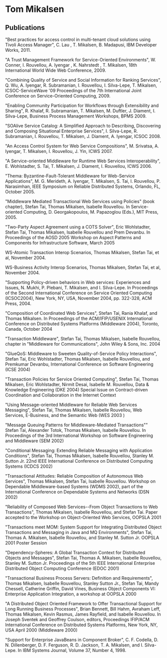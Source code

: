 <!--
Copyright 2024 Thomas Mikalsen. Subject to the MIT License 
-->
Tom Mikalsen
============

Publications
------------
"Best practices for access control in multi-tenant cloud solutions using Tivoli Access Manager", C. Lau , T. Mikalsen, B. Madapusi, IBM Developer Works, 2011.

"A Trust Management Framework for Service-Oriented Environments", W. Conner, I. Rouvellou, A. Iyengar , K. Nahrstedt , T. Mikalsen, 18th International World Wide Web Conference, 2009.

"Combining Quality of Service and Social Information for Ranking Services", Q. Wu, A. Iyengar, R. Subramanian, I. Rouvellou, I. Silva-Lepe, T. Mikalsen, ICSOC-ServiceWave '09 Proceedings of the 7th International Joint Conference on Service-Oriented Computing, 2009.

"Enabling Community Participation for Workflows through Extensibility and Sharing", R. Khalaf, R. Subramanian, T. Mikalsen, M. Duftler, J. Diament, I. Silva-Lepe, Business Process Management Workshops, BPMS 2009.

"SOAlive Service Catalog: A Simplified Approach to Describing, Discovering and Composing Situational Enterprise Services", I. Silva-Lepe, R. Subramanian, I. Rouvellou, T. Mikalsen, J. Diament, A. Iyengar, ICSOC 2008.

"An Access Control System for Web Service Compositions", M. Srivatsa, A. Iyengar, T. Mikalsen, I. Rouvellou, J. Yin, ICWS 2007.

"A Service-oriented Middleware for Runtime Web Services Interoperability", E. Wohlstadter, S. Tai, T. Mikalsen, J. Diament, I. Rouvellou, ICWS 2006.

"Thema: Byzantine-Fault-Tolerant Middleware for Web-Service Applications", M. G. Merideth, A. Iyengar, T. Mikalsen, S. Tai, I. Rouvellou, P. Narasimhan, IEEE Symposium on Reliable Distributed Systems, Orlando, FL, October 2005.

"Middleware Mediated Transactional Web Services using Policies" (book chapter), Stefan Tai, Thomas Mikalsen, Isabelle Rouvellou. In Service-oriented Computing, D. Georgakopoulos, M. Papazoglou (Eds.), MIT Press, 2005.

"Two-Party Aspect Agreement using a COTS Solver", Eric Wohlstadter, Stefan Tai, Thomas Mikalsen, Isabelle Rouvellou and Prem Devanbu. In Proceedings of the AOSD 2005 Workshop on Aspect Patterns and Components for Infrastructure Software, March 2005

WS-Atomic Transaction Interop Scenarios, Thomas Mikalsen, Stefan Tai, et al, November 2004. 

WS-Business Activity Interop Scenarios, Thomas Mikalsen, Stefan Tai, et al, November 2004.

"Supporting Policy-driven behaviors in Web services: Experiences and Issues, N. Mukhi, P. Plebani, T. Mikalsen, and I. Silva-Lepe. In Proceedings of the Second International Conference on Service Oriented Computing (ICSOC2004), New York, NY, USA, November 2004, pp. 322-328, ACM Press, 2004.

"Composition of Coordinated Web Services", Stefan Tai, Rania Khalaf, and Thomas Mikalsen. In Proceedings of the ACM/IFIP/USENIX International Conference on Distributed Systems Platforms (Middleware 2004), Toronto, Canada, October 2004

"Transaction Middleware", Stefan Tai, Thomas Mikalsen, Isabelle Rouvellou, chapter in "Middleware for Communications", John Wiley & Sons, Inc. 2004 

"GlueQoS: Middleware to Sweeten Quality-of-Service Policy Interactions", Stefan Tai, Eric Wohlstadter, Thomas Mikalsen, Isabelle Rouvellou, and Premkumar Devanbu,  International Conference on Software Engineering (ICSE 2004) 

"Transaction Policies for Service Oriented Computing", Stefan Tai, Thomas Mikalsen, Eric Wohlstadter, Nirmit Desai, Isabelle M. Rouvellou, Data & Knowledge Engineering (DKE 2004) Special Issue on Contract-driven Coordination and Collaboration in the Internet Context

"Using Message-oriented Middleware for Reliable Web Services Messaging", Stefan Tai, Thomas Mikalsen, Isabelle Rouvellou, Web Services, E-Business, and the Semantic Web (WES 2003 )

"Message Queuing Patterns for Middleware-Mediated Transactions"" Stefan Tai, Alexander Totok, Thomas Mikalsen, Isabelle Rouvellou. In Proceedings of the 3rd International Workshop on Software Engineering and Middleware (SEM 2002)

"Conditional Messaging: Extending Reliable Messaging with Application Conditions", Stefan Tai, Thomas Mikalsen, Isabelle Rouvellou, Stanley M. Sutton Jr. 22nd IEEE International Conference on Distributed Computing Systems (ICDCS 2002)

"Transactional Attitudes: Reliable Composition of Autonomous Web Services", Thomas Mikalsen, Stefan Tai, Isabelle Rouvellou. Workshop on Dependable Middleware-based Systems (WDMS 2002), part of the International Conference on Dependable Systems and Networks (DSN 2002)

"Reliability of Composed Web Services--From Object Transactions to Web Transactions", Thomas Mikalsen, Isabelle Rouvellou, and Stefan Tai. Paper accepted to the Workshop on Object-Oriented Web Services, OOPSLA 2001

"Transactions meet MOM: System Support for Integrating Distributed Object Transactions and Messaging in Java and MQ Environments", Stefan Tai, Thomas A. Mikalsen, Isabelle Rouvellou, and Stanley M. Sutton Jr. OOPSLA 2001 Poster Session

"Dependency-Spheres: A Global Transaction Context for Distributed Objects and Messages", Stefan Tai, Thomas A. Mikalsen, Isabelle Rouvellou, Stanley M. Sutton Jr. Proceedings of the 5th IEEE International Enterprise Distributed Object Computing Conference (EDOC 2001)

"Transactional Business Process Servers: Definition and Requirements", Thomas Mikalsen, Isabelle Rouvellou, Stanley Sutton Jr., Stefan Tai, Mandy Chessell, Catherine Griffin, David Vines, Business Object Components VI: Enterprise Application Integration, a workshop at OOPSLA 2000

"A Distributed Object Oriented Framework to Offer Transactional Support for Long Running Business Processes", Brian Bennett, Bill Hahm, Avraham Leff, Thomas Mikalsen, Kevin Rasmus, James Rayfield, and Isabelle Rouvellou. In Joseph Sventek and Geoffrey Coulson, editors, Proceedings IFIP/ACM International Conference on Distributed Systems Platforms, New York, NY, USA April 2000 (Middleware 2000)

"Support for Enterprise JavaBeans in Component Broker", C. F. Codella, D. N. Dillenberger, D. F. Ferguson, R. D. Jackson, T. A. Mikalsen, and I. Silva-Lepe. In IBM Systems Journal, Volume 37, Number 4, 1998. 
